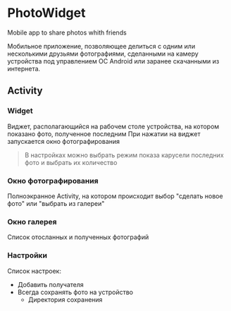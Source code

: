 # PhotoWidget
Mobile app to share photos whith friends

Мобильное приложение, позволяющее делиться с одним или несколькими друзьями фотографиями, 
сделанными на камеру устройства под управлением ОС Android или заранее скачанными из интернета.

## Activity

### Widget

Виджет, располагающийся на рабочем столе устройства, на котором показано фото, полученное последним
При нажатии на виджет запускается окно фотографирования

> В настройках можно выбрать режим показа карусели последних фото и выбрать их количество 

### Окно фотографирования

Полноэкранное Activity, на котором происходит выбор "сделать новое фото" или "выбрать из галереи"

### Окно галерея

Список отосланных и полученных фотографий

### Настройки

Список настроек:

- Добавить получателя
- Всегда сохранять фото на устройство
    - Директория сохранения

